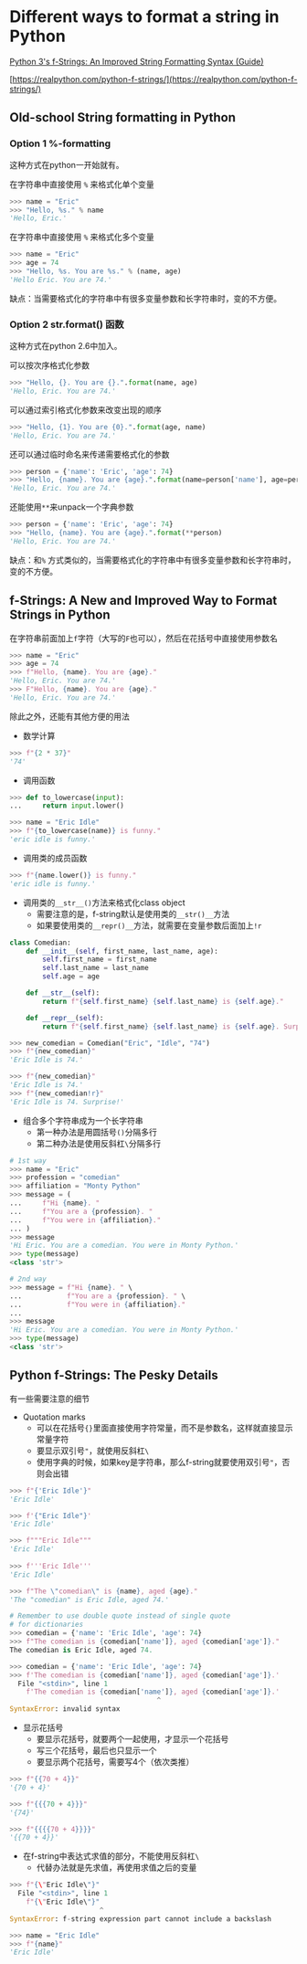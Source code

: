
# Different ways to format a string in Python


[Python 3's f-Strings: An Improved String Formatting Syntax (Guide)](https://realpython.com/python-f-strings/)

[https://realpython.com/python-f-strings/](https://realpython.com/python-f-strings/)

## Old-school String formatting in Python

### Option 1 %-formatting

这种方式在python一开始就有。

在字符串中直接使用 `%` 来格式化单个变量
```python
>>> name = "Eric"
>>> "Hello, %s." % name
'Hello, Eric.'
```

在字符串中直接使用 `%` 来格式化多个变量
```python
>>> name = "Eric"
>>> age = 74
>>> "Hello, %s. You are %s." % (name, age)
'Hello Eric. You are 74.'
```

缺点：当需要格式化的字符串中有很多变量参数和长字符串时，变的不方便。


### Option 2 str.format() 函数

这种方式在python 2.6中加入。

可以按次序格式化参数
```python
>>> "Hello, {}. You are {}.".format(name, age)
'Hello, Eric. You are 74.'
```

可以通过索引格式化参数来改变出现的顺序
```python
>>> "Hello, {1}. You are {0}.".format(age, name)
'Hello, Eric. You are 74.'
```

还可以通过临时命名来传递需要格式化的参数
```python
>>> person = {'name': 'Eric', 'age': 74}
>>> "Hello, {name}. You are {age}.".format(name=person['name'], age=person['age'])
'Hello, Eric. You are 74.'
```

还能使用`**`来unpack一个字典参数
```python
>>> person = {'name': 'Eric', 'age': 74}
>>> "Hello, {name}. You are {age}.".format(**person)
'Hello, Eric. You are 74.'
```


缺点：和`%` 方式类似的，当需要格式化的字符串中有很多变量参数和长字符串时，变的不方便。


## f-Strings: A New and Improved Way to Format Strings in Python

在字符串前面加上`f`字符（大写的`F`也可以），然后在花括号中直接使用参数名
```python
>>> name = "Eric"
>>> age = 74
>>> f"Hello, {name}. You are {age}."
'Hello, Eric. You are 74.'
>>> F"Hello, {name}. You are {age}."
'Hello, Eric. You are 74.'
```

除此之外，还能有其他方便的用法

- 数学计算
```python
>>> f"{2 * 37}"
'74'
```

- 调用函数
```python
>>> def to_lowercase(input):
...     return input.lower()

>>> name = "Eric Idle"
>>> f"{to_lowercase(name)} is funny."
'eric idle is funny.'
```

- 调用类的成员函数
```python
>>> f"{name.lower()} is funny."
'eric idle is funny.'
```

- 调用类的`__str__()`方法来格式化class object
	- 需要注意的是，f-string默认是使用类的`__str()__`方法
	- 如果要使用类的`__repr()__`方法，就需要在变量参数后面加上`!r`
```python
class Comedian:
    def __init__(self, first_name, last_name, age):
        self.first_name = first_name
        self.last_name = last_name
        self.age = age

    def __str__(self):
        return f"{self.first_name} {self.last_name} is {self.age}."

    def __repr__(self):
        return f"{self.first_name} {self.last_name} is {self.age}. Surprise!"

>>> new_comedian = Comedian("Eric", "Idle", "74")
>>> f"{new_comedian}"
'Eric Idle is 74.'

>>> f"{new_comedian}"
'Eric Idle is 74.'
>>> f"{new_comedian!r}"
'Eric Idle is 74. Surprise!'
```

- 组合多个字符串成为一个长字符串
	- 第一种办法是用圆括号`()`分隔多行
	- 第二种办法是使用反斜杠`\`分隔多行

```python
# 1st way
>>> name = "Eric"
>>> profession = "comedian"
>>> affiliation = "Monty Python"
>>> message = (
...     f"Hi {name}. "
...     f"You are a {profession}. "
...     f"You were in {affiliation}."
... )
>>> message
'Hi Eric. You are a comedian. You were in Monty Python.'
>>> type(message)
<class 'str'>

# 2nd way
>>> message = f"Hi {name}. " \
...           f"You are a {profession}. " \
...           f"You were in {affiliation}."
...
>>> message
'Hi Eric. You are a comedian. You were in Monty Python.'
>>> type(message)
<class 'str'>
```


## Python f-Strings: The Pesky Details

有一些需要注意的细节

- Quotation marks
	- 可以在花括号`{}`里面直接使用字符常量，而不是参数名，这样就直接显示常量字符
	- 要显示双引号`"`，就使用反斜杠`\`
	- 使用字典的时候，如果key是字符串，那么f-string就要使用双引号`"`，否则会出错
```python
>>> f"{'Eric Idle'}"
'Eric Idle'

>>> f'{"Eric Idle"}'
'Eric Idle'

>>> f"""Eric Idle"""
'Eric Idle'
 
>>> f'''Eric Idle'''
'Eric Idle'

>>> f"The \"comedian\" is {name}, aged {age}."
'The "comedian" is Eric Idle, aged 74.'

# Remember to use double quote instead of single quote
# for dictionaries
>>> comedian = {'name': 'Eric Idle', 'age': 74}
>>> f"The comedian is {comedian['name']}, aged {comedian['age']}."
The comedian is Eric Idle, aged 74.

>>> comedian = {'name': 'Eric Idle', 'age': 74}
>>> f'The comedian is {comedian['name']}, aged {comedian['age']}.'
  File "<stdin>", line 1
    f'The comedian is {comedian['name']}, aged {comedian['age']}.'
                                    ^
SyntaxError: invalid syntax
```

- 显示花括号
	- 要显示花括号，就要两个一起使用，才显示一个花括号
	- 写三个花括号，最后也只显示一个
	- 要显示两个花括号，需要写4个（依次类推）
```python
>>> f"{{70 + 4}}"
'{70 + 4}'

>>> f"{{{70 + 4}}}"
'{74}'

>>> f"{{{{70 + 4}}}}"
'{{70 + 4}}'
```


- 在f-string中表达式求值的部分，不能使用反斜杠`\`
	- 代替办法就是先求值，再使用求值之后的变量
```python
>>> f"{\"Eric Idle\"}"
  File "<stdin>", line 1
    f"{\"Eric Idle\"}"
                      ^
SyntaxError: f-string expression part cannot include a backslash

>>> name = "Eric Idle"
>>> f"{name}"
'Eric Idle'
```




















